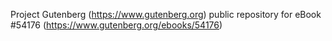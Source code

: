 Project Gutenberg (https://www.gutenberg.org) public repository for
eBook #54176 (https://www.gutenberg.org/ebooks/54176)
